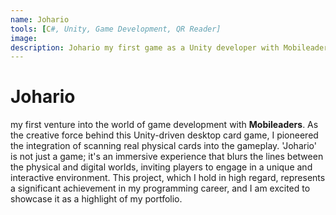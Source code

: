 ```yaml
---
name: Johario
tools: [C#, Unity, Game Development, QR Reader]
image:
description: Johario my first game as a Unity developer with Mobileaders. It's a fun desktop card game where you can use real cards to play.
---
```


# Johario

my first venture into the world of game development with **Mobileaders**. As the creative force behind this Unity-driven desktop card game, I pioneered the integration of scanning real physical cards into the gameplay. 'Johario' is not just a game; it's an immersive experience that blurs the lines between the physical and digital worlds, inviting players to engage in a unique and interactive environment. This project, which I hold in high regard, represents a significant achievement in my programming career, and I am excited to showcase it as a highlight of my portfolio.
